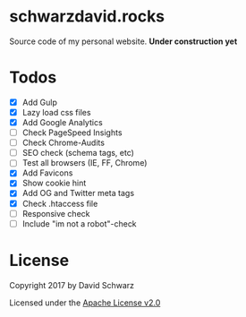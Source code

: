 # schwarzdavid.rocks

Source code  of my personal website. **Under construction yet**

# Todos

- [x] Add Gulp
- [x] Lazy load css files
- [x] Add Google Analytics
- [ ] Check PageSpeed Insights
- [ ] Check Chrome-Audits
- [ ] SEO check (schema tags, etc)
- [ ] Test all browsers (IE, FF, Chrome)
- [x] Add Favicons
- [x] Show cookie hint
- [x] Add OG and Twitter meta tags
- [x] Check .htaccess file
- [ ] Responsive check
- [ ] Include "im not a robot"-check

# License

Copyright 2017 by David  Schwarz

Licensed under the [Apache License v2.0](LICENSE)